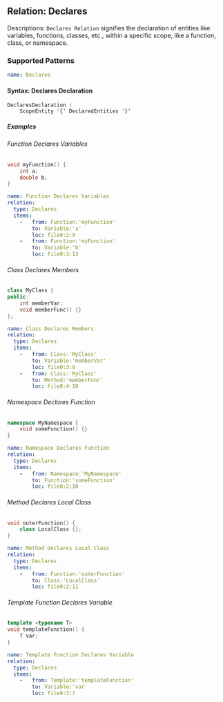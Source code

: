 ## Relation: Declares

Descriptions: `Declares Relation` signifies the declaration of entities like variables, functions, classes, etc., within a specific scope, like a function, class, or namespace.

### Supported Patterns

```yaml
name: Declares
```

#### Syntax: Declares Declaration

```text
DeclaresDeclaration :
    ScopeEntity '{' DeclaredEntities '}'
```

##### Examples

###### Function Declares Variables

```CPP
void myFunction() {
    int a;
    double b;
}
```

```yaml
name: Function Declares Variables
relation:
  type: Declares
  items:
    -   from: Function:'myFunction'
        to: Variable:'a'
        loc: file0:2:9
    -   from: Function:'myFunction'
        to: Variable:'b'
        loc: file0:3:13
```

###### Class Declares Members

```CPP
class MyClass {
public:
    int memberVar;
    void memberFunc() {}
};
```

```yaml
name: Class Declares Members
relation:
  type: Declares
  items:
    -   from: Class:'MyClass'
        to: Variable:'memberVar'
        loc: file0:3:9
    -   from: Class:'MyClass'
        to: Method:'memberFunc'
        loc: file0:4:10
```

###### Namespace Declares Function

```CPP
namespace MyNamespace {
    void someFunction() {}
}
```

```yaml
name: Namespace Declares Function
relation:
  type: Declares
  items:
    -   from: Namespace:'MyNamespace'
        to: Function:'someFunction'
        loc: file0:2:10
```

###### Method Declares Local Class

```CPP
void outerFunction() {
    class LocalClass {};
}
```

```yaml
name: Method Declares Local Class
relation:
  type: Declares
  items:
    -   from: Function:'outerFunction'
        to: Class:'LocalClass'
        loc: file0:2:11
```

###### Template Function Declares Variable
```CPP
template <typename T>
void templateFunction() {
    T var;
}
```

```yaml
name: Template Function Declares Variable
relation:
  type: Declares
  items:
    -   from: Template:'templateFunction'
        to: Variable:'var'
        loc: file0:3:7
```